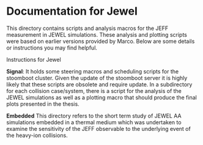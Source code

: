 # Documentation for Jewel

This directory contains scripts and analysis macros for the JEFF measurement in JEWEL simulations. These analysis and plotting scripts were based on earlier versions provided by Marco. 
Below are some details or instructions you may find helpful.

Instructions for Jewel

**Signal**: It holds some steering macros and scheduling scripts for the stoomboot cluster. Given the update of the stoomboot server it is highly likely that these scripts are obsolete and require update. In a subdirectory for each collision case/system, there is a script for the analysis of the JEWEL simulations as well as a plotting macro that should produce the final plots presented in the thesis.

**Embedded** This directory refers to the short term study of JEWEL AA simulations embedded in a thermal medium which was undertaken to examine the sensitivity of the JEFF observable to the underlying event of the heavy-ion collisions.
